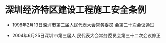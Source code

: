 # 深圳经济特区建设工程施工安全条例

- 1998年2月13日深圳市第二届人民代表大会常务委员
会第二十次会议通过

- 2004年6月25日深圳市第三届人
民代表大会常务委员会第三十二次会议修正

<!-- INFO END -->